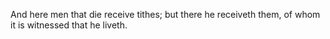 And here men that die receive tithes; but there he receiveth them, of whom it is witnessed that he liveth.

